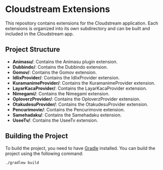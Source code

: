 # Cloudstream Extensions

This repository contains extensions for the Cloudstream application. Each extensions is organized into its own subdirectory and can be built and included in the Cloudstream app.

## Project Structure

- **Animasu/**: Contains the Animasu plugin extension.
- **Dubbindo/**: Contains the Dubbindo extension.
- **Gomov/**: Contains the Gomov extension.
- **IdlixProvider/**: Contains the IdlixProvider extension.
- **KuramanimeProvider/**: Contains the KuramanimeProvider extension.
- **LayarKacaProvider/**: Contains the LayarKacaProvider extension.
- **Nimegami/**: Contains the Nimegami extension.
- **OploverzProvider/**: Contains the OploverzProvider extension.
- **OtakudesuProvider/**: Contains the OtakudesuProvider extension.
- **Pencurimovie/**: Contains the Pencurimovie extension.
- **Samehadaku/**: Contains the Samehadaku extension.
- **UseeTv/**: Contains the UseeTv extension.

## Building the Project

To build the project, you need to have [Gradle](https://gradle.org/) installed. You can build the project using the following command:

```sh
./gradlew build
```
